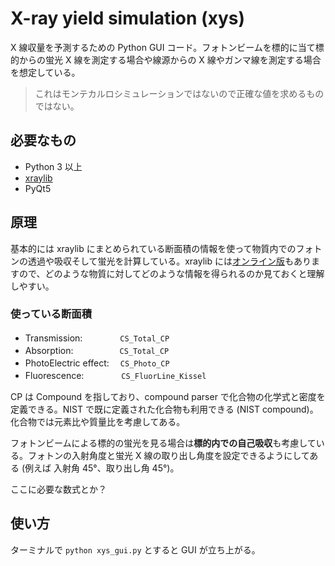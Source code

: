 # X-ray yield simulation (xys)

X 線収量を予測するための Python GUI コード。フォトンビームを標的に当て標的からの蛍光 X 線を測定する場合や線源からの X 線やガンマ線を測定する場合を想定している。
> これはモンテカルロシミュレーションではないので正確な値を求めるものではない。



## 必要なもの

 - Python 3 以上
 - [xraylib](https://github.com/tschoonj/xraylib)
 - PyQt5



## 原理

基本的には xraylib にまとめられている断面積の情報を使って物質内でのフォトンの透過や吸収そして蛍光を計算している。xraylib には[オンライン版](http://lvserver.ugent.be/xraylib-web/)もありますので、どのような物質に対してどのような情報を得られるのか見ておくと理解しやすい。

### 使っている断面積
- Transmission: 　　　　`CS_Total_CP`
- Absorption: 　　　　　`CS_Total_CP`
- PhotoElectric effect: 　`CS_Photo_CP`
- Fluorescence: 　　　　`CS_FluorLine_Kissel`

CP は Compound を指しており、compound parser で化合物の化学式と密度を定義できる。NIST で既に定義された化合物も利用できる (NIST compound)。化合物では元素比や質量比を考慮してある。

フォトンビームによる標的の蛍光を見る場合は**標的内での自己吸収**も考慮している。フォトンの入射角度と蛍光 X 線の取り出し角度を設定できるようにしてある (例えば 入射角 45°、取り出し角 45°)。

ここに必要な数式とか？




## 使い方
ターミナルで
`python xys_gui.py`
とすると GUI が立ち上がる。

